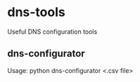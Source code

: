 # dns-tools
Useful DNS configuration tools

## dns-configurator
Usage: python dns-configurator <.csv file>
